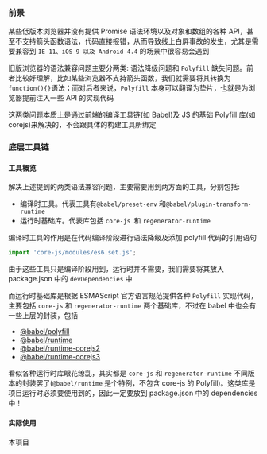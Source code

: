 ### 前景

某些低版本浏览器并没有提供 Promise 语法环境以及对象和数组的各种 API，甚至不支持箭头函数语法，代码直接报错，从而导致线上白屏事故的发生，尤其是需要兼容到 `IE 11、iOS 9 以及 Android 4.4` 的场景中很容易会遇到

旧版浏览器的语法兼容问题主要分两类: 语法降级问题和 `Polyfill` 缺失问题。前者比较好理解，比如某些浏览器不支持箭头函数，我们就需要将其转换为 `function(){}`语法；而对后者来说，`Polyfill` 本身可以翻译为垫片，也就是为浏览器提前注入一些 API 的实现代码

这两类问题本质上是通过前端的编译工具链(如 Babel)及 JS 的基础 Polyfill 库(如 corejs)来解决的，不会跟具体的构建工具所绑定

### 底层工具链

#### 工具概览

解决上述提到的两类语法兼容问题，主要需要用到两方面的工具，分别包括:

- 编译时工具。代表工具有`@babel/preset-env` 和`@babel/plugin-transform-runtime`
- 运行时基础库。代表库包括 `core-js `和 `regenerator-runtime`

编译时工具的作用是在代码编译阶段进行语法降级及添加 polyfill 代码的引用语句

```ts
import 'core-js/modules/es6.set.js';
```

由于这些工具只是编译阶段用到，运行时并不需要，我们需要将其放入 package.json 中的 `devDependencies` 中

而运行时基础库是根据 ESMAScript 官方语言规范提供各种 `Polyfill` 实现代码，主要包括 `core-js` 和 `regenerator-runtime` 两个基础库，不过在 babel 中也会有一些上层的封装，包括

- [@babel/polyfill](https://babeljs.io/docs/en/babel-polyfill)
- [@babel/runtime](https://babeljs.io/docs/en/babel-runtime)
- [@babel/runtime-corejs2](https://babeljs.io/docs/en/babel-runtime-corejs2)
- [@babel/runtime-corejs3](https://babeljs.io/docs/en/babel-runtime-corejs3)

看似各种运行时库眼花缭乱，其实都是 `core-js` 和 `regenerator-runtime` 不同版本的封装罢了(`@babel/runtime` 是个特例，不包含 core-js 的 Polyfill)。这类库是项目运行时必须要使用到的，因此一定要放到 package.json 中的 dependencies 中！

#### 实际使用

本项目
